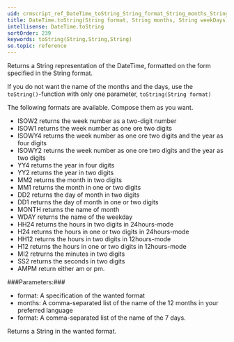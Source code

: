 ```yaml
---
uid: crmscript_ref_DateTime_toString_String_format_String_months_String_weekDays
title: DateTime.toString(String format, String months, String weekDays)
intellisense: DateTime.toString
sortOrder: 239
keywords: toString(String,String,String)
so.topic: reference
---
```


Returns a String representation of the DateTime, formatted on the form specified in the String format.

If you do not want the name of the months and the days, use the `toString()`-function with only one parameter, `toString(String format)`

The following formats are available. Compose them as you want.


 - ISOW2 returns the week number as a two-digit number
 - ISOW1 returns the week number as one ore two digits
 - ISOWY4  returns the week number as one ore two digits and the year as four digits
 - ISOWY2  returns the week number as one ore two digits and the year as two digits
 - YY4  returns the year in four digits
 - YY2  returns the year in two digits
 - MM2 returns the month in two digits
 - MM1 returns the month in one or two digits
 - DD2 returns the day of month in two digits
 - DD1 returns the day of month in one or two digits
 - MONTH returns the name of month
 - WDAY returns the name of the weekday
 - HH24 returns the hours in two digits in 24hours-mode
 - H24   returns the hours in one or two digits in 24hours-mode
 - HH12 returns the hours in two digits in 12hours-mode
 - H12 returns the hours in one or two digits in 12hours-mode
 - MI2 retrurns the minutes in two digits
 - SS2 returns the seconds in two digits
 - AMPM return either am or pm.




###Parameters:###


 - format: A specification of the wanted format
 - months: A comma-separated list of the name of the 12 months in your preferred language
 - format: A  comma-separated list of the name of the 7 days.


Returns a String in the wanted format.



